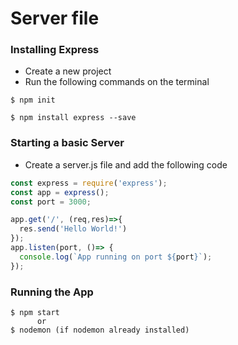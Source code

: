# Server file

### Installing Express
* Create a new project
* Run the following commands on the terminal

```console
$ npm init

$ npm install express --save
```
### Starting a basic Server
* Create a server.js file and add the following code

```javascript
const express = require('express');
const app = express();
const port = 3000;

app.get('/', (req,res)=>{
  res.send('Hello World!')
});
app.listen(port, ()=> {
  console.log(`App running on port ${port}`);
});
```
### Running the App
```console
$ npm start
      or
$ nodemon (if nodemon already installed)
```
